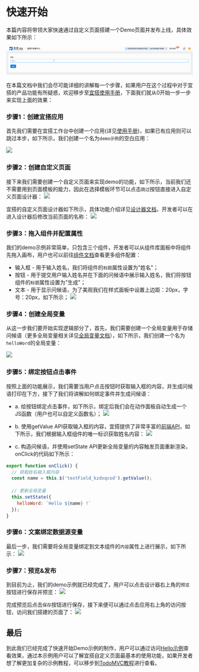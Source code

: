 # 快速开始
本篇内容将带领大家快速通过自定义页面搭建一个Demo页面并发布上线，具体效果如下所示：

![](../../static/img/helloDemo.gif)

在本篇文档中我们会尽可能详细的讲解每一个步骤，如果用户在这个过程中对于宜搭的产品功能有所疑惑，欢迎移步至[宜搭使用手册](https://www.yuque.com/yida/support/ytzzua)，下面我们就从0开始一步一步来实现上面的效果：


### 步骤1：创建宜搭应用
首先我们需要在宜搭工作台中创建一个应用(详见[使用手册](https://www.yuque.com/yida/support/oncnoy))，如果已有应用则可以跳过本步，如下所示，我们创建一个名为```demo示例```的空白应用：

![](https://img.alicdn.com/imgextra/i3/O1CN016C26Ri1Nq0Mj6ivdu_!!6000000001620-2-tps-3582-2016.png)

### 步骤2：创建自定义页面
接下来我们需要创建一个自定义页面来实现demo的功能，如下所示，当前我们还不需要用到页面模板的能力，因此在选择模板环节可以点击```跳过```按钮直接进入自定义页面设计器：
![](https://img.alicdn.com/imgextra/i1/O1CN0153CNML21k7ufobwfb_!!6000000007022-2-tps-3582-1374.png)

宜搭的自定义页面设计器如下所示，具体功能介绍详见[设计器文档](guide/designer.md)，开发者可以在进入设计器后修改当前页面的名称：
![](https://img.alicdn.com/imgextra/i1/O1CN0157eG1X1h6TIqepd9J_!!6000000004228-2-tps-3582-2018.png)

### 步骤3：拖入组件并配置属性
我们的demo示例非常简单，只包含三个组件，开发者可以从组件库面板中将组件先拖入画布，用户也可以前往[组件文档](components/layout/tab.mdx)查看更多组件配置：
* 输入框 - 用于输入姓名，我们将组件的```标题```属性设置为"姓名"；
* 按钮 - 用于提交用户输入姓名并在下面的问候语中展示输入姓名，我们将按钮组件的```标题```属性设置为"生成"；
* 文本 - 用于显示问候语，为了美观我们在样式面板中设置上边距：20px，字号：20px，如下所示；
![](https://img.alicdn.com/imgextra/i2/O1CN01vvvb9k1MoLJGeHACc_!!6000000001481-2-tps-3582-2018.png)


### 步骤4：创建全局变量
从这一步我们要开始实现逻辑部分了，首先，我们需要创建一个全局变量用于存储问候语（更多全局变量相关详见[全局变量文档](guide/concept/state.md)），如下所示，我们创建一个名为```helloWord```的全局变量：

![](https://img.alicdn.com/imgextra/i4/O1CN01TJtxqW1FchwARVEwE_!!6000000000508-2-tps-3582-2018.png)

### 步骤5：绑定按钮点击事件
按照上面的功能展示，我们需要当用户点击按钮时获取输入框的内容，并生成问候语打印在下方，接下了我们将讲解如何绑定事件并生成问候语：
* a. 给按钮绑定点击事件，如下所示，绑定后我们会在动作面板自动生成一个JS函数（用户也可以自定义函数名）；
![](https://img.alicdn.com/imgextra/i4/O1CN01Ze2WLF1JzO0tSirUP_!!6000000001099-2-tps-3582-2018.png)

* b. 使用getValue API获取输入框的内容，宜搭提供了非常丰富的[前端API](guide/api)，如下所示，我们根据输入框组件的唯一标识获取姓名内容：
![](https://img.alicdn.com/imgextra/i1/O1CN01m69xD21CjAgJM5Tup_!!6000000000116-2-tps-3582-2018.png)

* c. 构造问候语，并使用setState API更新全局变量的内容触发页面重新渲染，onClick的代码如下所示：
```js
export function onClick() {
  // 获取姓名输入框内容
  const name = this.$('textField_kzdxqcod').getValue();

  // 更新全局变量
  this.setState({
    helloWord: `Hello ${name} !`
  });
}
```

### 步骤6：文案绑定数据源变量
最后一步，我们需要将全局变量绑定到文本组件的```内容```属性上进行展示，如下所示：
![](https://img.alicdn.com/imgextra/i4/O1CN01doImZM1lZYvJOZfvD_!!6000000004833-2-tps-3582-2016.png)

### 步骤7：预览&发布
到目前为止，我们的demo示例就已经完成了，用户可以点击设计器右上角的```预览```按钮进行保存并预览：
![](https://img.alicdn.com/imgextra/i3/O1CN01IJpCx81mwkaqmcHCI_!!6000000005019-2-tps-3582-856.png)

完成预览后点击```保存```按钮进行保存，接下来便可以通过点击应用右上角的访问按钮，访问我们搭建的页面了：
![](https://img.alicdn.com/imgextra/i3/O1CN01wd0auW1rQl0HXLjZ3_!!6000000005626-2-tps-3582-792.png)

## 最后
到此我们已经完成了快速开始Demo示例的制作，用户可以通过访问[Hello示例](https://www.aliwork.com/APP_D7KLBO4V9PKB3BZHJKH1/custom/FORM-TP866D911EFX9FL1ZUZCUW4INJAQ1P85QWDZKI)查看效果，通过本示例用户可以了解宜搭自定义页面最基本的使用功能，如果开发者想了解更加复杂的示例教程，可以移步到[TodoMVC教程](tutorial/todoMVC.md)进行查看。





